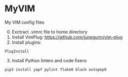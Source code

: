 # MyVIM
My VIM config files

0) Exctract .vimrc file to home directory
1) Install VimPlug: https://github.com/junegunn/vim-plug
2) Install plugins:
```
PlugInstall
```
3) Install Python linters and code fixers:
```
pip3 install yapf pylint flake8 black autopep8
```
